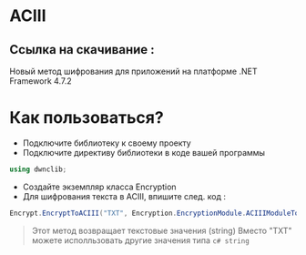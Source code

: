 # ACIII
## Ссылка на скачивание : 
Новый метод шифрования для приложений на платформе .NET Framework 4.7.2

# Как пользоваться?
- Подключите библиотеку к своему проекту
- Подключите директиву библиотеки в коде вашей программы
```c#
using dwnclib;
```
- Создайте экземпляр класса Encryption
- Для шифрования текста в ACIII, впишите след. код :
```c#
Encrypt.EncryptToACIII("TXT", Encryption.EncryptionModule.ACIIIModuleToHPI);
```
> Этот метод возвращает текстовые значения (string)
> Вместо "TXT" можете исполльзовать другие значения типа ```c# string ```

